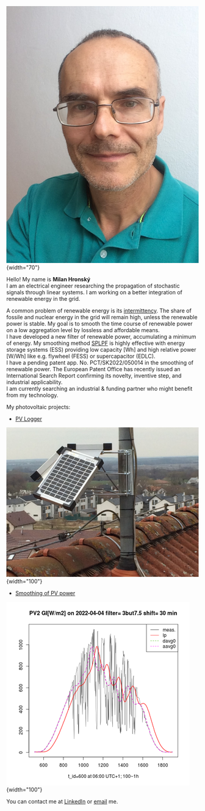 ![Milan](img/Milan.jpg){width="70"}

Hello! My name is **Milan Hronský**  
I am an electrical engineer researching the propagation of stochastic signals through linear systems. I am working on a better integration of renewable energy in the grid.  

A common problem of renewable energy is its [intermittency](https://mhrons.github.io/pv_intermit/).
The share of fossile and nuclear energy in the grid will remain high, unless the renewable power is stable. My goal is to smooth the time course of renewable power on a low aggregation level by lossless and affordable means.  
I have developed a new filter of renewable power, accumulating a minimum of energy. My smoothing method [SPLPF](https://mhrons.github.io/splpf/) is highly effective with energy storage systems (ESS) providing low capacity [Wh] and high relative power [W/Wh] like e.g. flywheel (FESS) or supercapacitor (EDLC).  
I have a pending patent app. No. PCT/SK2022/050014 in the smoothing of renewable power. The European Patent Office has recently issued an International Search Report confirming its novelty, inventive step, and industrial applicability.  
I am currently searching an industrial & funding partner who might benefit from my technology.

My photovoltaic projects:

- [PV Logger](https://mhrons.github.io/pv_log/)
  
![PV Panels](img/PV_Panels.JPG){width="100"}  
  
- [Smoothing of PV power](https://mhrons.github.io/pv_smooth/)

![GI Smoothing](img/GI_PV2.3but7.5.2022-04-04.png){width="100"}

You can contact me at [LinkedIn](https://www.linkedin.com/in/milan-hronsky-76132224/) or [email](mailto:milan.hronsky@gmail.com) me.
